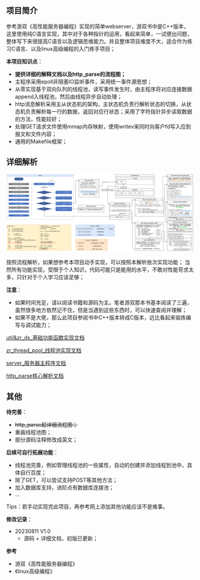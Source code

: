 
## 项目简介
参考游双《高性能服务器编程》实现的简单webserver，游双书中是C++版本，这里使用纯C语言实现，其中对于各种指针的运用，看起来简单，一试便出问题，整体写下来很提高C语言以及逻辑思维能力。并且整体项目难度不大，适合作为练习C语言、以及linux高级编程的入门练手项目；

**本项目知识点**：

* **提供详细的解释文档以及http_parse的流程图；**
* 主程序采用epoll非阻塞IO监听事件，采用统一事件源思想；
* 从零实现基于双向队列的线程池，读写事件发生时，由主程序将对应连接数据append入线程池，然后由线程异步自动处理；
* http消息解析采用主从状态机的架构，主状态机负责行解析状态的切换，从状态机负责解析每一行的数据，返回对应行状态；采用了字符指针异步读取数据的方法，性能较好；
* 处理GET请求文件使用mmap内存映射，使用writev来同时向客户fd写入应到报文和文件内容；
* 通用的Makefile框架；

## 详细解析

![主流程图](./docs/assets/http_conn流程.png)

按照流程解析，如果想参考本项目动手实现，可以按照本解析依次实现功能；
当然所有功能实现，受限于个人知识，代码可能只是能用的水平，不敢对性能苛求太多，只针对于个人学习应该足够；

**注意**：

* 如果时间充足，请以阅读书籍和源码为主。笔者游双那本书基本阅读了三遍，虽然很多地方依然记不住，但是当遇到这些东西时，可以快速查阅并理解；
* 如果不是大佬，那么此项目参阅书中C++版本转成C版本，远比看起来锻炼编写与调试能力；

[util&zr_ds_基础功能函数实现文档](./docs/util.md)

[zr_thread_pool_线程池实现文档](./docs/zr_thread_pool.md) 

[server_服务器主程序文档](./docs/server.md)

[http_parse核心解析文档](./docs/http_parse.md)


## 其他

**待完善**：

* ~~http_parse超详细流程图；~~
* 重画线程池图；
* 部分源码注释修改成英文；



**后续可自行拓展功能**：

* 线程池完善，例如管理线程池的一些属性，自动的创建并添加线程到池中，具体自行百度；
* 除了GET，可以尝试支持POST等其他方法；
* 加入数据库支持，进阶点有数据库连接池；
* ...

Tips：若手动实现完此项目，再参考网上添加其他功能应该不是难事。



**修改记录**：

* 20230811 V1.0
    * 源码 + 详细文档，初版已更新；



**参考**

* 游双《高性能服务器编程》
* 《linux高级编程》